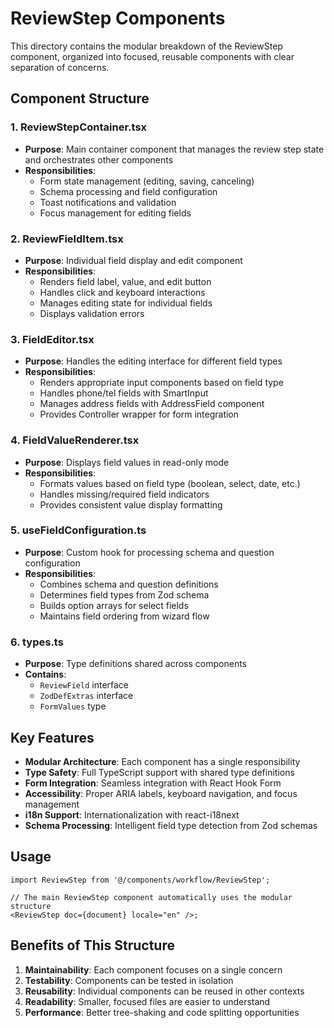 # ReviewStep Components

This directory contains the modular breakdown of the ReviewStep component, organized into focused, reusable components with clear separation of concerns.

## Component Structure

### 1. **ReviewStepContainer.tsx**

- **Purpose**: Main container component that manages the review step state and orchestrates other components
- **Responsibilities**:
  - Form state management (editing, saving, canceling)
  - Schema processing and field configuration
  - Toast notifications and validation
  - Focus management for editing fields

### 2. **ReviewFieldItem.tsx**

- **Purpose**: Individual field display and edit component
- **Responsibilities**:
  - Renders field label, value, and edit button
  - Handles click and keyboard interactions
  - Manages editing state for individual fields
  - Displays validation errors

### 3. **FieldEditor.tsx**

- **Purpose**: Handles the editing interface for different field types
- **Responsibilities**:
  - Renders appropriate input components based on field type
  - Handles phone/tel fields with SmartInput
  - Manages address fields with AddressField component
  - Provides Controller wrapper for form integration

### 4. **FieldValueRenderer.tsx**

- **Purpose**: Displays field values in read-only mode
- **Responsibilities**:
  - Formats values based on field type (boolean, select, date, etc.)
  - Handles missing/required field indicators
  - Provides consistent value display formatting

### 5. **useFieldConfiguration.ts**

- **Purpose**: Custom hook for processing schema and question configuration
- **Responsibilities**:
  - Combines schema and question definitions
  - Determines field types from Zod schema
  - Builds option arrays for select fields
  - Maintains field ordering from wizard flow

### 6. **types.ts**

- **Purpose**: Type definitions shared across components
- **Contains**:
  - `ReviewField` interface
  - `ZodDefExtras` interface
  - `FormValues` type

## Key Features

- **Modular Architecture**: Each component has a single responsibility
- **Type Safety**: Full TypeScript support with shared type definitions
- **Form Integration**: Seamless integration with React Hook Form
- **Accessibility**: Proper ARIA labels, keyboard navigation, and focus management
- **i18n Support**: Internationalization with react-i18next
- **Schema Processing**: Intelligent field type detection from Zod schemas

## Usage

```tsx
import ReviewStep from '@/components/workflow/ReviewStep';

// The main ReviewStep component automatically uses the modular structure
<ReviewStep doc={document} locale="en" />;
```

## Benefits of This Structure

1. **Maintainability**: Each component focuses on a single concern
2. **Testability**: Components can be tested in isolation
3. **Reusability**: Individual components can be reused in other contexts
4. **Readability**: Smaller, focused files are easier to understand
5. **Performance**: Better tree-shaking and code splitting opportunities
